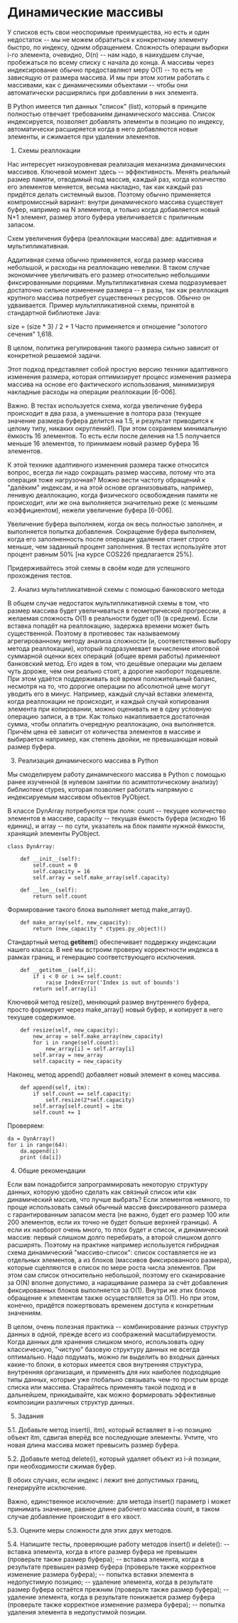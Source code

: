 # Динамические массивы
У списков есть свои неоспоримые преимущества, но есть и один недостаток -- мы не можем обратиться к конкретному элементу быстро, по индексу, одним обращением. Сложность операции выборки i-го элемента, очевидно, O(n) -- нам надо, в наихудшем случае, пробежаться по всему списку с начала до конца. А массивы через индексирование обычно предоставляют меру O(1) -- то есть не зависящую от размера массива. И мы при этом хотим работать с массивами, как с динамическими объектами -- чтобы они автоматически расширялись при добавлении в них элемента.

В Python имеется тип данных "список" (list), который в принципе полностью отвечает требованиям динамического массива. Список индексируется, позволяет добавлять элементы в позицию по индексу, автоматически расширяется когда в него добавляются новые элементы, и сжимается при удалении элементов.

1. Схемы реаллокации

Нас интересует низкоуровневая реализация механизма динамических массивов. Ключевой момент здесь -- эффективность. Менять реальный размер памяти, отводимый под массив, каждый раз, когда количество его элементов меняется, весьма накладно, так как каждый раз придётся делать системный вызов. Поэтому обычно применяется компромиссный вариант: внутри динамического массива существует буфер, например на N элементов, и только когда добавляется новый N+1 элемент, размер этого буфера увеличивается с приличным запасом.

Схем увеличения буфера (реаллокации массива) две: аддитивная и мультипликативная.

Аддитивная схема обычно применяется, когда размер массива небольшой, и расходы на реаллокацию невелики. В таком случае экономичнее увеличивать его размер относительно небольшими фиксированными порциями. Мультипликативная схема подразумевает достаточно сильное изменение размера -- в разы, так как реаллокация крупного массива потребует существенных ресурсов. Обычно он удваивается. Пример мультипликативной схемы, принятой в стандартной библиотеке Java:

size = (size * 3) / 2 + 1
Часто применяется и отношение "золотого сечения" 1,618.

В целом, политика регулирования такого размера сильно зависит от конкретной решаемой задачи.

Этот подход представляет собой простую версию техники адаптивного изменения размера, которая оптимизирует процесс изменения размера массива на основе его фактического использования, минимизируя накладные расходы на операции реаллокации [6-006].

Важно. В тестах используется схема, когда увеличение буфера происходит в два раза, а уменьшение в полтора раза (текущее значение размера буфера делится на 1.5, и результат приводится к целому типу, никаких округлений!). При этом сохраняем минимальную ёмкость 16 элементов. То есть если после деления на 1.5 получается меньше 16 элементов, то принимаем новый размер буфера 16 элементов.

К этой технике адаптивного изменения размера также относится вопрос, всегда ли надо сокращать размер массива, потому что эта операция тоже нагрузочная? Можно вести частоту обращений к "далёким" индексам, и на этой основе организовывать, например, ленивую деаллокацию, когда физического освобождения памяти не происходит, или же она выполняется значительно реже (с меньшим коэффициентом), нежели увеличение буфера [6-006].

Увеличение буфера выполняем, когда он весь полностью заполнен, и выполняется попытка добавления. Сокращение буфера выполняем, когда его заполненность после операции удаления станет строго меньше, чем заданный процент заполнения. В тестах используйте этот процент равным 50% [на курсе COS226 предлагается 25%].

Придерживайтесь этой схемы в своём коде для успешного прохождения тестов.

2. Анализ мультипликативной схемы с помощью банковского метода

В общем случае недостаток мультипликативной схемы в том, что размер массива будет увеличиваться в геометрической прогрессии, а желаемая сложность O(1) в реальности будет o(1) (в среднем). Если вставка попадёт на реаллокацию, задержка времени может быть существенной. Поэтому в противовес так называемому агрегированному методу анализа сложности (и, соответственно выбору метода реаллокации), который подразумевает вычисление итоговой суммарной оценки всех операций (общее время работы) применяют банковский метод.
Его идея в том, что дешёвые операции мы делаем чуть дороже, чем они реально стоят, а дорогие наоборот подешевле. При этом удаётся поддерживать всё время положительный баланс, несмотря на то, что дорогие операции по абсолютной цене могут уводить его в минус.
Например, каждый случай вставки элемента, когда реаллокации не происходит, и каждый случай копирования элемента при копировании, можно оценивать не в одну условную операцию записи, а в три. Как только накапливается достаточная сумма, чтобы оплатить очередную реаллокацию, она выполняется. Причём цена её зависит от количества элементов в массиве и выбирается например, как степень двойки, не превышающая новый размер буфера.

3. Реализация динамического массива в Python

Мы смоделируем работу динамического массива в Python с помощью ранее изученной (в нулевом занятии по асимптотическому анализу) библиотеки ctypes, которая позволяет работать напрямую с индексируемым массивом объектов PyObject.

В классе DynArray потребуются три поля: count -- текущее количество элементов в массиве, capacity -- текущая ёмкость буфера (исходно 16 единиц), и array -- по сути, указатель на блок памяти нужной ёмкости, хранящий элементы PyObject.

```
class DynArray:
    
    def __init__(self):
        self.count = 0
        self.capacity = 16
        self.array = self.make_array(self.capacity)

    def __len__(self):
        return self.count
```

Формирование такого блока выполняет метод make_array().

```
    def make_array(self, new_capacity):
        return (new_capacity * ctypes.py_object)()
```

Стандартный метод __getitem__() обеспечивает поддержку индексации нашего класса. В неё мы встроим проверку корректности индекса в рамках границ, и генерацию соответствующего исключения.

```
    def __getitem__(self,i):
        if i < 0 or i >= self.count:
            raise IndexError('Index is out of bounds')
        return self.array[i]
```

Ключевой метод resize(), меняющий размер внутреннего буфера, просто формирует через make_array() новый буфер, и копирует в него текущее содержимое.

```
    def resize(self, new_capacity):
        new_array = self.make_array(new_capacity)
        for i in range(self.count):
            new_array[i] = self.array[i]
        self.array = new_array
        self.capacity = new_capacity
```
Наконец, метод append() добавляет новый элемент в конец массива.

```
    def append(self, itm):
        if self.count == self.capacity:
            self.resize(2*self.capacity)
        self.array[self.count] = itm
        self.count += 1
```

Проверяем:

```
da = DynArray()
for i in range(64):
    da.append(i)
    print (da[i]) 
```

4. Общие рекомендации

Если вам понадобится запрограммировать некоторую структуру данных, которую удобно сделать как связный список или как динамический массив, что лучше выбрать? Если элементов немного, то проще использовать самый обычный массив фиксированного размера с гарантированным запасом места (не важно, будет его размер 100 или 200 элементов, если их точно не будет больше верхней границы). А если их наоборот очень много, то плох будет и список, и динамический массив: первый слишком долго перебирать, а второй слишком долго расширять. Поэтому на практике например используется гибридная схема динамический "массиво-список": список составляется не из отдельных элементов, а из блоков (массивов фиксированного размера), которые сцепляются в список по мере роста числа элементов. При этом сам список относительно небольшой, поэтому его сканирование за O(N) вполне допустимо, а наращивание размера за счёт добавления фиксированных блоков выполняется за O(1). Внутри же этих блоков обращение к элементам также осуществляется за O(1). Но при этом, конечно, придётся пожертвовать временем доступа к конкретным значениям.

В целом, очень полезная практика -- комбинирование разных структур данных в одной, прежде всего из соображений масштабируемости. Когда данных для хранения слишком много, использовать одну классическую, "чистую" базовую структуру данных не всегда оптимально. Надо подумать, можно ли выделить во входных данных какие-то блоки, в которых имеется своя внутренняя структура, внутренняя организация, и применять для них наиболее подходящие типы данных, которые уже глобально связывать чем-то простым вроде списка или массива. Старайтесь применять такой подход и в дальнейшем, прикидывайте, как можно формировать эффективные композиции различных структур данных.


5. Задания

5.1. Добавьте метод insert(i, itm), который вставляет в i-ю позицию объект itm, сдвигая вперёд все последующие элементы. Учтите, что новая длина массива может превысить размер буфера.

5.2. Добавьте метод delete(i), который удаляет объект из i-й позиции, при необходимости сжимая буфер.

В обоих случаях, если индекс i лежит вне допустимых границ, генерируйте исключение.

Важно, единственное исключение: для метода insert() параметр i может принимать значение, равное длине рабочего массива count, в таком случае добавление происходит в его хвост.

5.3. Оцените меры сложности для этих двух методов.

5.4. Напишите тесты, проверяющие работу методов insert() и delete():
-- вставка элемента, когда в итоге размер буфера не превышен (проверьте также размер буфера);
-- вставка элемента, когда в результате превышен размер буфера (проверьте также корректное изменение размера буфера);
-- попытка вставки элемента в недопустимую позицию;
-- удаление элемента, когда в результате размер буфера остаётся прежним (проверьте также размер буфера);
-- удаление элемента, когда в результате понижается размер буфера (проверьте также корректное изменение размера буфера);
-- попытка удаления элемента в недопустимой позиции.


